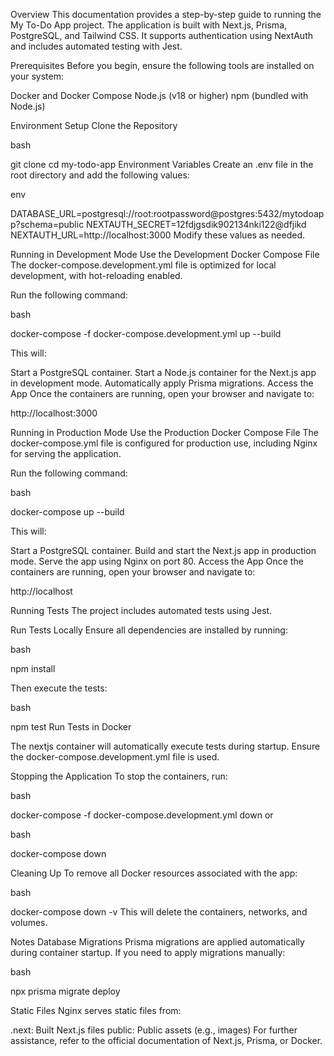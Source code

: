 Overview
This documentation provides a step-by-step guide to running the My To-Do App project. The application is built with Next.js, Prisma, PostgreSQL, and Tailwind CSS. It supports authentication using NextAuth and includes automated testing with Jest.

Prerequisites
Before you begin, ensure the following tools are installed on your system:

Docker and Docker Compose
Node.js (v18 or higher)
npm (bundled with Node.js)

Environment Setup
Clone the Repository

bash

git clone <repository-url>
cd my-todo-app
Environment Variables
Create an .env file in the root directory and add the following values:

env

DATABASE_URL=postgresql://root:rootpassword@postgres:5432/mytodoapp?schema=public
NEXTAUTH_SECRET=12fdjgsdik902134nki122@dfjikd
NEXTAUTH_URL=http://localhost:3000
Modify these values as needed.

Running in Development Mode
Use the Development Docker Compose File
The docker-compose.development.yml file is optimized for local development, with hot-reloading enabled.

Run the following command:

bash

docker-compose -f docker-compose.development.yml up --build

This will:

Start a PostgreSQL container.
Start a Node.js container for the Next.js app in development mode.
Automatically apply Prisma migrations.
Access the App
Once the containers are running, open your browser and navigate to:

http://localhost:3000


Running in Production Mode
Use the Production Docker Compose File
The docker-compose.yml file is configured for production use, including Nginx for serving the application.

Run the following command:

bash

docker-compose up --build

This will:

Start a PostgreSQL container.
Build and start the Next.js app in production mode.
Serve the app using Nginx on port 80.
Access the App
Once the containers are running, open your browser and navigate to:

http://localhost


Running Tests
The project includes automated tests using Jest.

Run Tests Locally
Ensure all dependencies are installed by running:

bash

npm install

Then execute the tests:

bash

npm test
Run Tests in Docker

The nextjs container will automatically execute tests during startup. Ensure the docker-compose.development.yml file is used.

Stopping the Application
To stop the containers, run:

bash

docker-compose -f docker-compose.development.yml down
or

bash

docker-compose down


Cleaning Up
To remove all Docker resources associated with the app:

bash

docker-compose down -v
This will delete the containers, networks, and volumes.


Notes
Database Migrations
Prisma migrations are applied automatically during container startup. If you need to apply migrations manually:

bash

npx prisma migrate deploy

Static Files
Nginx serves static files from:

.next: Built Next.js files
public: Public assets (e.g., images)
For further assistance, refer to the official documentation of Next.js, Prisma, or Docker.